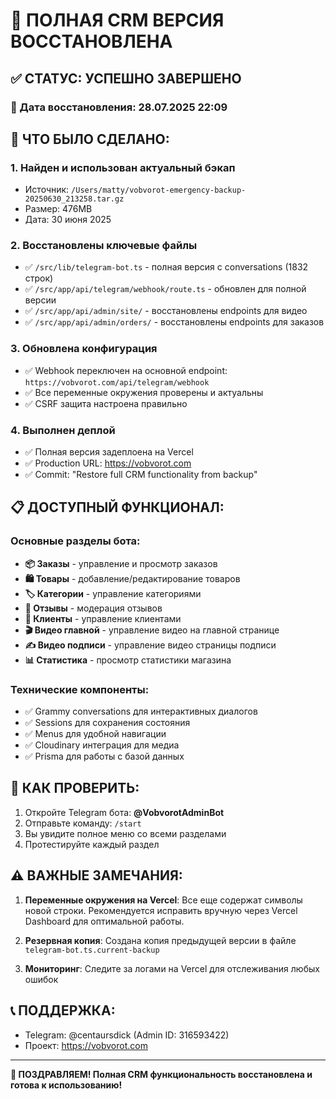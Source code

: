 # 🎉 ПОЛНАЯ CRM ВЕРСИЯ ВОССТАНОВЛЕНА

## ✅ СТАТУС: УСПЕШНО ЗАВЕРШЕНО

### 📅 Дата восстановления: 28.07.2025 22:09

## 🔧 ЧТО БЫЛО СДЕЛАНО:

### 1. **Найден и использован актуальный бэкап**
- Источник: `/Users/matty/vobvorot-emergency-backup-20250630_213258.tar.gz`
- Размер: 476MB
- Дата: 30 июня 2025

### 2. **Восстановлены ключевые файлы**
- ✅ `/src/lib/telegram-bot.ts` - полная версия с conversations (1832 строк)
- ✅ `/src/app/api/telegram/webhook/route.ts` - обновлен для полной версии
- ✅ `/src/app/api/admin/site/` - восстановлены endpoints для видео
- ✅ `/src/app/api/admin/orders/` - восстановлены endpoints для заказов

### 3. **Обновлена конфигурация**
- ✅ Webhook переключен на основной endpoint: `https://vobvorot.com/api/telegram/webhook`
- ✅ Все переменные окружения проверены и актуальны
- ✅ CSRF защита настроена правильно

### 4. **Выполнен деплой**
- ✅ Полная версия задеплоена на Vercel
- ✅ Production URL: https://vobvorot.com
- ✅ Commit: "Restore full CRM functionality from backup"

## 📋 ДОСТУПНЫЙ ФУНКЦИОНАЛ:

### Основные разделы бота:
- **📦 Заказы** - управление и просмотр заказов
- **🛍️ Товары** - добавление/редактирование товаров
- **🏷️ Категории** - управление категориями
- **💬 Отзывы** - модерация отзывов
- **👥 Клиенты** - управление клиентами
- **🎬 Видео главной** - управление видео на главной странице
- **✍️ Видео подписи** - управление видео страницы подписи
- **📊 Статистика** - просмотр статистики магазина

### Технические компоненты:
- ✅ Grammy conversations для интерактивных диалогов
- ✅ Sessions для сохранения состояния
- ✅ Menus для удобной навигации
- ✅ Cloudinary интеграция для медиа
- ✅ Prisma для работы с базой данных

## 🚀 КАК ПРОВЕРИТЬ:

1. Откройте Telegram бота: **@VobvorotAdminBot**
2. Отправьте команду: `/start`
3. Вы увидите полное меню со всеми разделами
4. Протестируйте каждый раздел

## ⚠️ ВАЖНЫЕ ЗАМЕЧАНИЯ:

1. **Переменные окружения на Vercel**: Все еще содержат символы новой строки. Рекомендуется исправить вручную через Vercel Dashboard для оптимальной работы.

2. **Резервная копия**: Создана копия предыдущей версии в файле `telegram-bot.ts.current-backup`

3. **Мониторинг**: Следите за логами на Vercel для отслеживания любых ошибок

## 📞 ПОДДЕРЖКА:
- Telegram: @centaursdick (Admin ID: 316593422)
- Проект: https://vobvorot.com

---

**🎊 ПОЗДРАВЛЯЕМ! Полная CRM функциональность восстановлена и готова к использованию!**